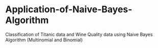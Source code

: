 # Application-of-Naive-Bayes-Algorithm
Classification of Titanic data and Wine Quality data using Naive Bayes Algorithm (Multinomial and Binomial)
